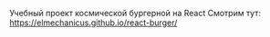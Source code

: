 Учебный проект космической бургерной на React
Смотрим тут: https://elmechanicus.github.io/react-burger/
